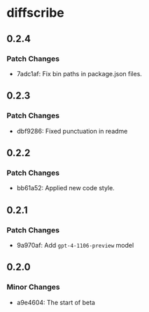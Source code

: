 # diffscribe

## 0.2.4

### Patch Changes

- 7adc1af: Fix bin paths in package.json files.

## 0.2.3

### Patch Changes

- dbf9286: Fixed punctuation in readme

## 0.2.2

### Patch Changes

- bb61a52: Applied new code style.

## 0.2.1

### Patch Changes

- 9a970af: Add `gpt-4-1106-preview` model

## 0.2.0

### Minor Changes

- a9e4604: The start of beta
